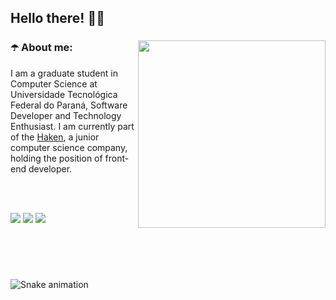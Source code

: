 ## Hello there! 👋🏽

<div>
<a href="https://ibb.co/4SMnQJq"><img height="300px" src="https://i.ibb.co/QHn35Xg/Innovation-amico.png" alt="" border="0" align="right"></a>

### ☂️ About me:

<p align="left">
I am a graduate student in Computer Science at Universidade Tecnológica Federal do Paraná, Software Developer and Technology Enthusiast. I am currently part of the <a href="https://www.haken.com.br/" target="_blank">Haken</a>, a junior computer science company, holding the position of front-end developer.</p>
</div>

<br>
<br>

<a href="https://www.youtube.com/channel/UC4Z_x4OrnjZ-G3INqrq-YWA" target="_blank"><img src="https://img.shields.io/badge/YouTube-5a1d98?style=for-the-badge&logo=youtube&logoColor=white" target="_blank"></a>
<a href="https://www.instagram.com/_vitorhugomr/" target="_blank"><img src="https://img.shields.io/badge/-Instagram-5a1d98?style=for-the-badge&logo=instagram&logoColor=white" target="_blank"></a>
<a href="https://www.linkedin.com/in/vitorhugomrtecno/" target="_blank"><img src="https://img.shields.io/badge/-LinkedIn-5a1d98?style=for-the-badge&logo=linkedin&logoColor=white" target="_blank"></a>

<br>
<br>

#

![Snake animation](https://github.com/vitorRibeiro7/vitorRibeiro7/blob/output/github-contribution-grid-snake.svg)
 

